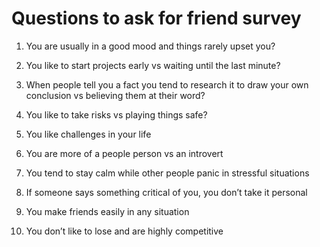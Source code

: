 # Questions to ask for friend survey

1. You are usually in a good mood and things rarely upset you?

2. You like to start projects early vs waiting until the last minute?
3. When people tell you a fact you tend to research it to draw your own conclusion vs believing them at their word?
4. You like to take risks vs playing things safe?
5. You like challenges in your life
6. You are more of a people person vs an introvert
7. You tend to stay calm while other people panic in stressful situations
8. If someone says something critical of you, you don’t take it personal
9. You make friends easily in any situation
10. You don’t like to lose and are highly competitive
